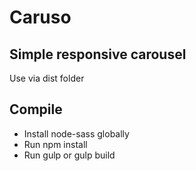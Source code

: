 # Caruso

## Simple responsive carousel

Use via dist folder

## Compile

* Install node-sass globally
* Run npm install
* Run gulp or gulp build
